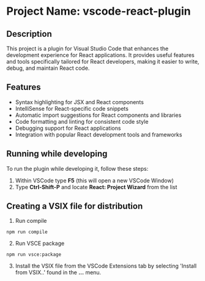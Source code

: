 # Project Name: vscode-react-plugin

## Description
This project is a plugin for Visual Studio Code that enhances the development experience for React applications. It provides useful features and tools specifically tailored for React developers, making it easier to write, debug, and maintain React code.

## Features
- Syntax highlighting for JSX and React components
- IntelliSense for React-specific code snippets
- Automatic import suggestions for React components and libraries
- Code formatting and linting for consistent code style
- Debugging support for React applications
- Integration with popular React development tools and frameworks

## Running while developing
To run the plugin while developing it, follow these steps:
1. Within VSCode type **F5** (this will open a new VSCode Window)
2. Type **Ctrl-Shift-P** and locate **React: Project Wizard** from the list

## Creating a VSIX file for distribution
1. Run compile
```
npm run compile
```
2. Run VSCE package
```
npm run vsce:package
```
3. Install the VSIX file from the VSCode Extensions tab by selecting 'Install from VSIX..' found in the **...** menu.